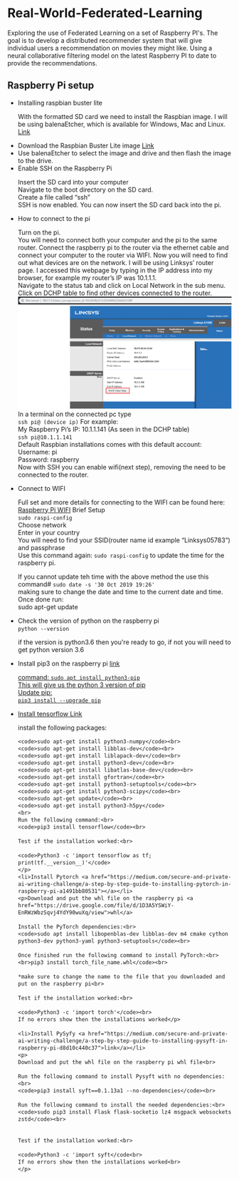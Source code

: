 # Real-World-Federated-Learning

<p>Exploring the use of Federated Learning on a set of Raspberry PI's. The goal is to develop a distributed recommender system that will give individual users a recommendation on movies they might like.
Using a neural collaborative filtering model on the latest Raspberry PI to date to provide the recommendations.</p>

<h2>Raspberry Pi setup</h2>
<ul>
	<li>Installing raspbian buster lite</li>
	<p>With the formatted SD card we need to install the Raspbian image.
	I will be using balenaEtcher, which is available for Windows, Mac and Linux.
	<a href="https://www.balena.io/etcher/">Link</a></p>
	<li>Download the Raspbian Buster Lite image <a href="https://www.raspberrypi.org/downloads/raspbian/">Link</a></li>	
	<li>Use balenaEtcher to select the image and drive and then flash the image to the drive.</li>
	<li>Enable SSH on the Raspberry Pi</li>
	<p>Insert the SD card into your computer<br>
	Navigate to the boot directory on the SD card.<br> 
	Create a file called “ssh”<br>
	SSH is now enabled. You can now insert the SD card back into the pi.<br>
	</p>
	<li>How to connect to the pi</li>
	<p>Turn on the pi.<br>
	You will need to connect both your computer and the pi to the same router. Connect the raspberry pi to the router via the ethernet cable and connect your computer to the router via WIFI.
	Now you will need to find out what devices are on the network. I will be using Linksys’ router page. I accessed this webpage by typing in the IP address into my browser, 
	for example my router’s IP was 10.1.1.1.<br>
	Navigate to the status tab and click on Local Network in the sub menu. Click on DCHP table to find other devices connected to the router.<br>
	<img src="linksystable.png" />
	In a terminal on the connected pc type <br>
	<code>ssh pi@ (device ip)</code>
	For example:<br>
	My Raspberry Pi’s IP: 10.1.1.141 (As seen in the DCHP table)<br>
	<code>ssh pi@10.1.1.141</code><br>
	Default Raspbian installations comes with this default account:<br>
	Username: pi<br>
	Password: raspberry<br>
	Now with SSH you can enable wifi(next step), removing the need to be connected to the router. <br>
	</p>
	<li>Connect to WIFI</li>
	<p>Full set and more details for connecting to the WIFI can be found here: <a href="https://www.raspberrypi.org/documentation/configuration/wireless/wireless-cli.md">Raspberry Pi WIFI</a>
	Brief Setup<br>	
	<code>sudo raspi-config</code><br>
	Choose network<br>
	Enter in your country<br>
	You will need to find your SSID(router name id example “Linksys05783”) and passphrase<br>
	Use this command again: <code>sudo raspi-config</code> to update the time for the raspberry pi.
	</p>
	<p>If you cannot update teh time with the above method the use this command#
	<code>sudo date -s '30 Oct 2019 19:26'</code><br>
	making sure to change the date and time to the current date and time.<br>
	Once done run:<br>
	sudo apt-get update<br>
	</p> 
	<li>Check the version of python on the raspberry pi</li>
	<code>python --version</code>
	<p>if the version is python3.6 then you're ready to go, if not you will need to get python version 3.6</p>
	<li>Install pip3 on the raspberry pi <a href="https://www.raspberrypi.org/documentation/linux/software/python.md">link</href></li>
	<p>command: <code>sudo apt install python3-pip</code><br>
	This will give us the python 3 version of pip<br>
	Update pip:<br>
	<code>pip3 install --upgrade pip</code>
	</p>
	<li>Install tensorflow <a href="https://www.teknotut.com/en/install-tensorflow-and-keras-on-the-raspberry-pi/#Install_in_easily_way">Link</a></li>
	<p>
	 install the following packages:<br>

	<code>sudo apt-get install python3-numpy</code><br>
	<code>sudo apt-get install libblas-dev</code><br>
	<code>sudo apt-get install liblapack-dev</code><br>
	<code>sudo apt-get install python3-dev</code><br>
	<code>sudo apt-get install libatlas-base-dev</code><br>
	<code>sudo apt-get install gfortran</code><br>
	<code>sudo apt-get install python3-setuptools</code><br>
	<code>sudo apt-get install python3-scipy</code><br>
	<code>sudo apt-get update</code><br>
	<code>sudo apt-get install python3-h5py</code>
	<br>
	Run the following command:<br>
	<code>pip3 install tensorflow</code><br>

	Test if the installation worked:<br>

	<code>Python3 -c 'import tensorflow as tf; print(tf.__version__)'</code>
	</p>
	<li>Install Pytorch <a href="https://medium.com/secure-and-private-ai-writing-challenge/a-step-by-step-guide-to-installing-pytorch-in-raspberry-pi-a1491bb80531"></a></li>
	<p>Download and put the whl file on the raspberry pi <a href="https://drive.google.com/file/d/1D3A5YSWiY-EnRWzWbzSqvj4YdY90wuXq/view">whl</a>

	Install the PyTorch dependencies:<br>
	<code>sudo apt install libopenblas-dev libblas-dev m4 cmake cython python3-dev python3-yaml python3-setuptools</code><br>

	Once finished run the following command to install PyTorch:<br>
	<br>pip3 install torch_file_name.whl</code><br>

	*make sure to change the name to the file that you downloaded and put on the raspberry pi<br>

	Test if the installation worked:<br>

	<code>Python3 -c 'import torch'</code><br>
	If no errors show then the installations worked</p>

	<li>Install PySyfy <a href="https://medium.com/secure-and-private-ai-writing-challenge/a-step-by-step-guide-to-installing-pysyft-in-raspberry-pi-d8d10c440c37">link</a></li>
	<p>
	Download and put the whl file on the raspberry pi whl file<br>

	Run the following command to install Pysyft with no dependencies:<br>
	<code>pip3 install syft==0.1.13a1 --no-dependencies</code><br>

	Run the following command to install the needed dependencies:<br>
	<code>sudo pip3 install Flask flask-socketio lz4 msgpack websockets zstd</code><br>


	Test if the installation worked:<br>

	<code>Python3 -c 'import syft</code<br>
	If no errors show then the installations worked<br>
	</p>

</ul>

